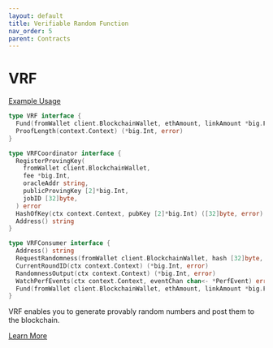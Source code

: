 ```yaml
---
layout: default
title: Verifiable Random Function
nav_order: 5
parent: Contracts
---
```


# VRF

[Example Usage](./../suite/smoke/contracts_vrf_test.go)

```go
type VRF interface {
  Fund(fromWallet client.BlockchainWallet, ethAmount, linkAmount *big.Float) error
  ProofLength(context.Context) (*big.Int, error)
}

type VRFCoordinator interface {
  RegisterProvingKey(
    fromWallet client.BlockchainWallet,
    fee *big.Int,
    oracleAddr string,
    publicProvingKey [2]*big.Int,
    jobID [32]byte,
  ) error
  HashOfKey(ctx context.Context, pubKey [2]*big.Int) ([32]byte, error)
  Address() string
}

type VRFConsumer interface {
  Address() string
  RequestRandomness(fromWallet client.BlockchainWallet, hash [32]byte, fee *big.Int) error
  CurrentRoundID(ctx context.Context) (*big.Int, error)
  RandomnessOutput(ctx context.Context) (*big.Int, error)
  WatchPerfEvents(ctx context.Context, eventChan chan<- *PerfEvent) error
  Fund(fromWallet client.BlockchainWallet, ethAmount, linkAmount *big.Float) error
}
```

VRF enables you to generate provably random numbers and post them to the blockchain.

[Learn More](https://docs.chain.link/docs/chainlink-vrf/)